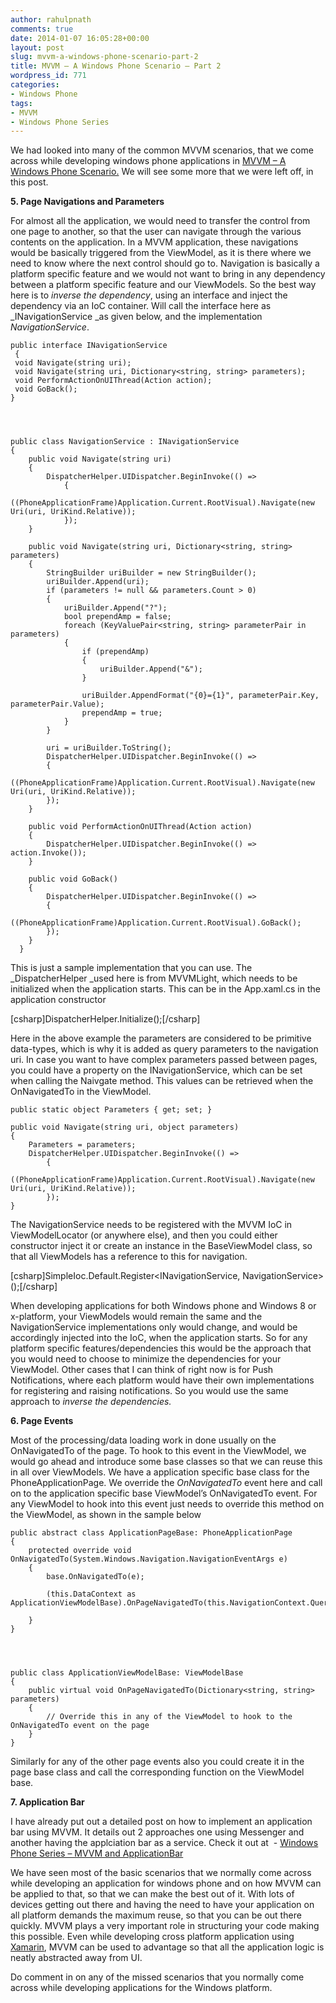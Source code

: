 ```yaml
---
author: rahulpnath
comments: true
date: 2014-01-07 16:05:28+00:00
layout: post
slug: mvvm-a-windows-phone-scenario-part-2
title: MVVM – A Windows Phone Scenario – Part 2
wordpress_id: 771
categories:
- Windows Phone
tags:
- MVVM
- Windows Phone Series
---
```


We had looked into many of the common MVVM scenarios, that we come across while developing windows phone applications in [MVVM – A Windows Phone Scenario.](http://rahulpnath.com/blog/mvvm-a-windows-phone-scenario/) We will see some more that we were left off, in this post.

**5. Page Navigations and Parameters**

For almost all the application, we would need to transfer the control from one page to another, so that the user can navigate through the various contents on the application. In a MVVM application, these navigations would be basically triggered from the ViewModel, as it is there where we need to know where the next control should go to.
Navigation is basically a platform specific feature and we would not want to bring in any dependency between a platform specific feature and our ViewModels. So the best way here is to _inverse the dependency_, using an interface and inject the dependency via an IoC container. Will call the interface here as _INavigationService _as given below, and the implementation _NavigationService_.

    
    public interface INavigationService
     {
     void Navigate(string uri);
     void Navigate(string uri, Dictionary<string, string> parameters);
     void PerformActionOnUIThread(Action action);
     void GoBack();
    }



    
    public class NavigationService : INavigationService
    {
        public void Navigate(string uri)
        {
            DispatcherHelper.UIDispatcher.BeginInvoke(() =>
                {
                    ((PhoneApplicationFrame)Application.Current.RootVisual).Navigate(new Uri(uri, UriKind.Relative));
                });
        }
    
        public void Navigate(string uri, Dictionary<string, string> parameters)
        {
            StringBuilder uriBuilder = new StringBuilder();
            uriBuilder.Append(uri);
            if (parameters != null && parameters.Count > 0)
            {
                uriBuilder.Append("?");
                bool prependAmp = false;
                foreach (KeyValuePair<string, string> parameterPair in parameters)
                {
                    if (prependAmp)
                    {
                        uriBuilder.Append("&");
                    }
    
                    uriBuilder.AppendFormat("{0}={1}", parameterPair.Key, parameterPair.Value);
                    prependAmp = true;
                }
            }
    
            uri = uriBuilder.ToString();
            DispatcherHelper.UIDispatcher.BeginInvoke(() =>
            {
                ((PhoneApplicationFrame)Application.Current.RootVisual).Navigate(new Uri(uri, UriKind.Relative));
            });
        }
    
        public void PerformActionOnUIThread(Action action)
        {
            DispatcherHelper.UIDispatcher.BeginInvoke(() => action.Invoke());
        }
    
        public void GoBack()
        {
            DispatcherHelper.UIDispatcher.BeginInvoke(() =>
            {
                ((PhoneApplicationFrame)Application.Current.RootVisual).GoBack();
            });
        }
      }


This is just a sample implementation that you can use. The _DispatcherHelper _used here is from MVVMLight, which needs to be initialized when the application starts. This can be in the App.xaml.cs in the application constructor

[csharp]DispatcherHelper.Initialize();[/csharp]

Here in the above example the parameters are considered to be primitive data-types, which is why it is added as query parameters to the navigation uri. In case you want to have complex parameters passed between pages, you could have a property on the INavigationService, which can be set when calling the Naivgate method. This values can be retrieved when the OnNavigatedTo in the ViewModel.

    
    public static object Parameters { get; set; }
    
    public void Navigate(string uri, object parameters)
    {
        Parameters = parameters;
        DispatcherHelper.UIDispatcher.BeginInvoke(() =>
            {
                ((PhoneApplicationFrame)Application.Current.RootVisual).Navigate(new Uri(uri, UriKind.Relative));
            });
    }


The NavigationService needs to be registered with the MVVM IoC in ViewModelLocator (or anywhere else), and then you could either constructor inject it or create an instance in the BaseViewModel class, so that all ViewModels has a reference to this for navigation.

[csharp]SimpleIoc.Default.Register<INavigationService, NavigationService>();[/csharp]

When developing applications for both Windows phone and Windows 8 or x-platform, your ViewModels would remain the same and the NavigationService implementations only would change, and would be accordingly injected into the IoC, when the application starts. So for any platform specific features/dependencies this would be the approach that you would need to choose to minimize the dependencies for your ViewModel. Other cases that I can think of right now is for Push Notifications, where each platform would have their own implementations for registering and raising notifications. So you would use the same approach to _inverse the dependencies._

**6. Page Events**

Most of the processing/data loading work in done usually on the OnNavigatedTo of the page. To hook to this event in the ViewModel, we would go ahead and introduce some base classes so that we can reuse this in all over ViewModels. We have a application specific base class for the PhoneApplicationPage. We override the _OnNavigatedTo_ event here and call on to the application specific base ViewModel’s OnNavigatedTo event. For any ViewModel to hook into this event just needs to override this method on the ViewModel, as shown in the sample below

    
    public abstract class ApplicationPageBase: PhoneApplicationPage
    {
        protected override void OnNavigatedTo(System.Windows.Navigation.NavigationEventArgs e)
        {
            base.OnNavigatedTo(e);
    
            (this.DataContext as ApplicationViewModelBase).OnPageNavigatedTo(this.NavigationContext.QueryString);
    
        }
    }



    
    public class ApplicationViewModelBase: ViewModelBase
    {
        public virtual void OnPageNavigatedTo(Dictionary<string, string> parameters)
        {
            // Override this in any of the ViewModel to hook to the OnNavigatedTo event on the page
        }
    }


Similarly for any of the other page events also you could create it in the page base class and call the corresponding function on the ViewModel base.

**7. Application Bar**

I have already put out a detailed post on how to implement an application bar using MVVM. It details out 2 approaches one using Messenger and another having the applciation bar as a service. Check it out at  - [Windows Phone Series – MVVM and ApplicationBar](http://rahulpnath.com/blog/windows-phone-series-mvvm-and-applicationbar/)

We have seen most of the basic scenarios that we normally come across while developing an application for windows phone and on how MVVM can be applied to that, so that we can make the best out of it. With lots of devices getting out there and having the need to have your application on all platform demands the maximum reuse, so that you can be out there quickly. MVVM plays a very important role in structuring your code making this possible. Even while developing cross platform application using [Xamarin](http://xamarin.com/), MVVM can be used to advantage so that all the application logic is neatly abstracted away from UI.

Do comment in on any of the missed scenarios that you normally come across while developing applications for the Windows platform.

